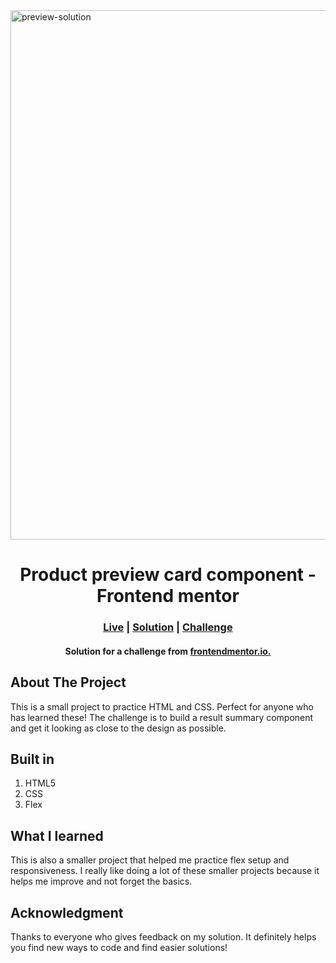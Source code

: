 <img width="847" alt="preview-solution" src="https://github.com/kokenydaniel/Product-preview-card-component-frontendmentor/assets/129154129/3f81be93-6d26-4af0-bb10-ceeea1bf20e9">

<h1 align="center">Product preview card component - Frontend mentor </h1>

### <h3 align="center"> [Live](https://kokenydaniel.github.io/Product-preview-card-component-frontendmentor/) | [Solution](https://www.frontendmentor.io/solutions/product-preview-card-component-3DDAqQg9g2) | [Challenge](https://www.frontendmentor.io/challenges/product-preview-card-component-GO7UmttRfa) </h3>

#### <p align="center">Solution for a challenge from [frontendmentor.io.](https://www.frontendmentor.io/challenges/product-preview-card-component-GO7UmttRfa) </p>

## About The Project

This is a small project to practice HTML and CSS. Perfect for anyone who has learned these! The challenge is to build a result summary component and get it looking as close to the design as possible.

## Built in

1. HTML5
2. CSS
3. Flex


## What I learned

This is also a smaller project that helped me practice flex setup and responsiveness. I really like doing a lot of these smaller projects because it helps me improve and not forget the basics.

## Acknowledgment

Thanks to everyone who gives feedback on my solution. It definitely helps you find new ways to code and find easier solutions!
